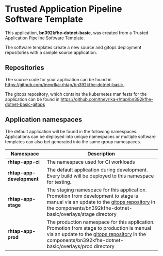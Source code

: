 # Trusted Application Pipeline Software Template

This application, **bn392kfhe-dotnet-basic**, was created from a Trusted Application Pipeline Software Template.

The software templates create a new source and gitops deployment repositories with a sample source application. 

## Repositories

The source code for your application can be found in [https://github.com/tnevrlka-rhtap/bn392kfhe-dotnet-basic ](https://github.com/tnevrlka-rhtap/bn392kfhe-dotnet-basic ).
 
The gitops repository, which contains the kubernetes manifests for the application can be found in 
[https://github.com/tnevrlka-rhtap/bn392kfhe-dotnet-basic-gitops ](https://github.com/tnevrlka-rhtap/bn392kfhe-dotnet-basic-gitops ) 

## Application namespaces 

The default application will be found in the following namespaces. Applications can be deployed into unique namespaces or multiple software templates can also bet generated into the same group namespaces.  

|  Namespace   |  Description   |  
| -------- | -------- |
| **rhtap-app-ci** | The namespace used for CI workloads |
| **rhtap-app-development** | The default application during development. Every build will be deployed to this namespace for testing. |
| **rhtap-app-stage** | The staging namespace for this application. Promotion from development to stage is manual via an update to the [gitops repository](https://github.com/tnevrlka-rhtap/bn392kfhe-dotnet-basic-gitops ) in the components/bn392kfhe-dotnet-basic/overlays/stage directory |
| **rhtap-app-prod** | The production namespace for this application. Promotion from stage to production is manual via an update to the [gitops repository](https://github.com/tnevrlka-rhtap/bn392kfhe-dotnet-basic-gitops ) in the components/bn392kfhe-dotnet-basic/overlays/prod directory |
